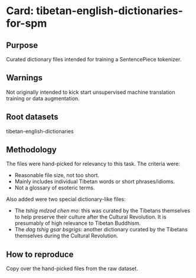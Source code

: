 # Card: tibetan-english-dictionaries-for-spm

## Purpose

Curated dictionary files intended for training a SentencePiece tokenizer.

## Warnings

Not originally intended to kick start unsupervised machine translation training or data augmentation.

## Root datasets

tibetan-english-dictionaries

## Methodology

The files were hand-picked for relevancy to this task. The criteria were:

- Reasonable file size, not too short.
- Mainly includes individual Tibetan words or short phrases/idioms.
- Not a glossary of esoteric terms.

Also added were two special dictionary-like files:

- The _tshig mdzod chen mo_: this was curated by the Tibetans themselves to help preserve their culture after the Cultural Revolution. It is presumably of high relevance to Tibetan Buddhism.
- The _dag tshig gsar bsgrigs_: another dictionary curated by the Tibetans themselves during the Cultural Revolution.

## How to reproduce

Copy over the hand-picked files from the raw dataset.
